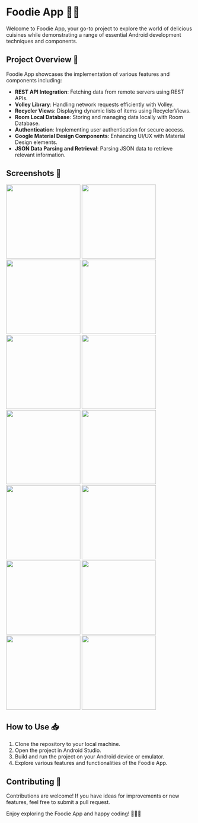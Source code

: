 # Foodie App 🍔📱

Welcome to Foodie App, your go-to project to explore the world of delicious cuisines while demonstrating a range of essential Android development techniques and components.

## Project Overview 🚀

Foodie App showcases the implementation of various features and components including:

- **REST API Integration**: Fetching data from remote servers using REST APIs.
- **Volley Library**: Handling network requests efficiently with Volley.
- **Recycler Views**: Displaying dynamic lists of items using RecyclerViews.
- **Room Local Database**: Storing and managing data locally with Room Database.
- **Authentication**: Implementing user authentication for secure access.
- **Google Material Design Components**: Enhancing UI/UX with Material Design elements.
- **JSON Data Parsing and Retrieval**: Parsing JSON data to retrieve relevant information.

## Screenshots 📸
[]()
<img src ="https://github.com/yashas-hm/Foodie/blob/master/images/14.jpg" width = 200/>
<img src ="https://github.com/yashas-hm/Foodie/blob/master/images/1.jpg" width = 200/>
<img src ="https://github.com/yashas-hm/Foodie/blob/master/images/2.jpg" width = 200/>
<img src ="https://github.com/yashas-hm/Foodie/blob/master/images/3.jpg" width = 200/>
<img src ="https://github.com/yashas-hm/Foodie/blob/master/images/4.jpg" width = 200/>
<img src ="https://github.com/yashas-hm/Foodie/blob/master/images/5.jpg" width = 200/>
<img src ="https://github.com/yashas-hm/Foodie/blob/master/images/6.jpg" width = 200/>
<img src ="https://github.com/yashas-hm/Foodie/blob/master/images/7.jpg" width = 200/>
<img src ="https://github.com/yashas-hm/Foodie/blob/master/images/8.jpg" width = 200/>
<img src ="https://github.com/yashas-hm/Foodie/blob/master/images/9.jpg" width = 200/>
<img src ="https://github.com/yashas-hm/Foodie/blob/master/images/10.jpg" width = 200/>
<img src ="https://github.com/yashas-hm/Foodie/blob/master/images/11.jpg" width = 200/>
<img src ="https://github.com/yashas-hm/Foodie/blob/master/images/12.jpg" width = 200/>
<img src ="https://github.com/yashas-hm/Foodie/blob/master/images/13.jpg" width = 200/>

## How to Use 📥

1. Clone the repository to your local machine.
2. Open the project in Android Studio.
3. Build and run the project on your Android device or emulator.
4. Explore various features and functionalities of the Foodie App.

## Contributing 🤝

Contributions are welcome! If you have ideas for improvements or new features, feel free to submit a pull request.

Enjoy exploring the Foodie App and happy coding! 🍕🥗🍰
